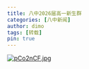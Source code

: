 ```yaml
---
title: 八中2026届高一新生群
categories: [八中新闻]
author: dimo
tags: [转载]
pin: true
---
```


[![pCo2nCF.jpg](https://s1.ax1x.com/2023/07/17/pCo2nCF.jpg)](https://imgse.com/i/pCo2nCF)